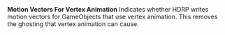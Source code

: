 <tr>
<td><strong>Motion Vectors For Vertex Animation</strong></td>
<td>Indicates whether HDRP writes motion vectors for GameObjects that use vertex animation. This removes the ghosting that vertex animation can cause.</td>
</tr>
